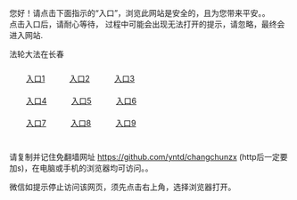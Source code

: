 您好！请点击下面指示的“入口”，浏览此网站是安全的，且为您带来平安。。 <br/>
点击入口后，请耐心等待， 过程中可能会出现无法打开的提示，请忽略，最终会进入网站. </br>

法轮大法在长春<br/>
<div style="padding:10px"><a style="margin:20px" target="_blank" href="https://dlhq5f6k5isba.cloudfront.net/2Qpsp?qjaxijbg" id="ccLink1" rel="nofollow">入口1</a> <a target="_blank" style="margin:20px" href="https://d2k6o416oj33c1.cloudfront.net/2Qpsp?nawtpz" id="ccLink2" rel="nofollow">入口2</a> <a style="margin:20px" target="_blank" href="https://datlmd0rdc8c5.cloudfront.net/2Qpsp?zmcncl" id="ccLink3" rel="nofollow">入口3</a></div>

<div style="padding:10px" ><a style="margin:20px" target="_blank" href="https://dlhq5f6k5isba.cloudfront.net/2Qpsp?qjaxijbg" id="ccLink4" rel="nofollow">入口4</a> <a style="margin:20px" href="https://d2k6o416oj33c1.cloudfront.net/2Qpsp?nawtpz" target="_blank" id="ccLink5" rel="nofollow">入口5</a> <a style="margin:20px" href="https://datlmd0rdc8c5.cloudfront.net/2Qpsp?zmcncl" target="_blank" id="ccLink6" rel="nofollow">入口6</a></div>

<div style="padding:10px"><a style="margin:20px" target="_blank" href="https://dlhq5f6k5isba.cloudfront.net/2Qpsp?qjaxijbg" id="ccLink7" rel="nofollow">入口7</a> <a style="margin:20px" href="https://d2k6o416oj33c1.cloudfront.net/2Qpsp?nawtpz" target="_blank" id="ccLink8" rel="nofollow">入口8</a> <a style="margin:20px" target="_blank" href="https://datlmd0rdc8c5.cloudfront.net/2Qpsp?zmcncl" id="ccLink9" rel="nofollow">入口9</a></div>

<br/>



请复制并记住免翻墙网址 https://github.com/yntd/changchunzx (http后一定要加s)，在电脑或手机的浏览器均可访问。。<br/>

微信如提示停止访问该网页，须先点击右上角，选择浏览器打开。
